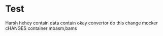 # Test
Harsh
hehey
contain
data
contain
okay
convertor
do this
change
mocker
cHANGES
container
mbasm,bams
